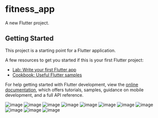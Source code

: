 # fitness_app

A new Flutter project.

## Getting Started

This project is a starting point for a Flutter application.

A few resources to get you started if this is your first Flutter project:

- [Lab: Write your first Flutter app](https://docs.flutter.dev/get-started/codelab)
- [Cookbook: Useful Flutter samples](https://docs.flutter.dev/cookbook)

For help getting started with Flutter development, view the
[online documentation](https://docs.flutter.dev/), which offers tutorials,
samples, guidance on mobile development, and a full API reference.

![image](https://github.com/gczmurat/fitness_app/assets/104165687/81467017-aad1-494b-8867-d3bff39a740f)
![image](https://github.com/gczmurat/fitness_app/assets/104165687/a0497bb8-19e8-4a70-8880-7a98f355cc37)
![image](https://github.com/gczmurat/fitness_app/assets/104165687/3ee3c357-6949-49b2-b328-38297919a7b0)
![image](https://github.com/gczmurat/fitness_app/assets/104165687/34bbf5e0-97f9-44c5-9803-90db8ea6c09f)
![image](https://github.com/gczmurat/fitness_app/assets/104165687/ef874ed9-c5c5-4ffe-a865-75f18d668096)
![image](https://github.com/gczmurat/fitness_app/assets/104165687/04ab0739-0112-4a93-9bcf-ab0a30ddecde)
![image](https://github.com/gczmurat/fitness_app/assets/104165687/0184220d-2933-4c6e-abe0-9898602f8071)
![image](https://github.com/gczmurat/fitness_app/assets/104165687/f361dbc1-0cb5-4e6e-8345-28644a676838)
![image](https://github.com/gczmurat/fitness_app/assets/104165687/ebfbb22c-3d5e-4857-9357-857f7157c524)
![image](https://github.com/gczmurat/fitness_app/assets/104165687/f1c1d0b2-64f7-47ec-b1d8-fe5645702a9e)
![image](https://github.com/gczmurat/fitness_app/assets/104165687/eb8fc987-71d7-4eb4-87be-63ba8b3d7a1b)











